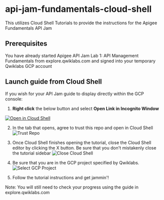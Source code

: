 # api-jam-fundamentals-cloud-shell
This utilizes Cloud Shell Tutorials to provide the instructions for the Apigee Fundamentals API Jam

## Prerequisites

You have already started Apigee API Jam Lab 1: API Management Fundamentals from explore.qwiklabs.com and signed into your temporary Qwiklabs GCP account

## Launch guide from Cloud Shell

If you wish for your API Jam guide to display directly within the GCP console: 

1. **Right click** the below button and select **Open Link in Incognito Window**

[![Open in Cloud Shell](https://gstatic.com/cloudssh/images/open-btn.png)](https://console.cloud.google.com?cloudshell_git_repo=https://github.com/apigeek3000/api-jam-fundamentals-cloud-shell&cloudshell_git_branch=main&cloudshell_workspace=.&cloudshell_tutorial=cloud-shell-tutorial.md)

2. In the tab that opens, agree to trust this repo and open in Cloud Shell
![Trust Repo](https://github.com/apigeek3000/api-jam-fundamentals-cloud-shell/blob/main/docs/trust-repo.png)

3. Once Cloud Shell finishes opening the tutorial, close the Cloud Shell editor by clicking the X button. Be sure that you don't mistakenly close the tutorial sidebar
![Close Cloud Shell](https://github.com/apigeek3000/api-jam-fundamentals-cloud-shell/blob/main/docs/close-cloud-shell.png)

4. Be sure that you are in the GCP project specified by Qwiklabs.
![Select GCP Project](https://github.com/apigeek3000/api-jam-fundamentals-cloud-shell/blob/main/docs/select-gcp-project.png)

5. Follow the tutorial instructions and get jammin'!

Note: You will still need to check your progress using the guide in explore.qwiklabs.com